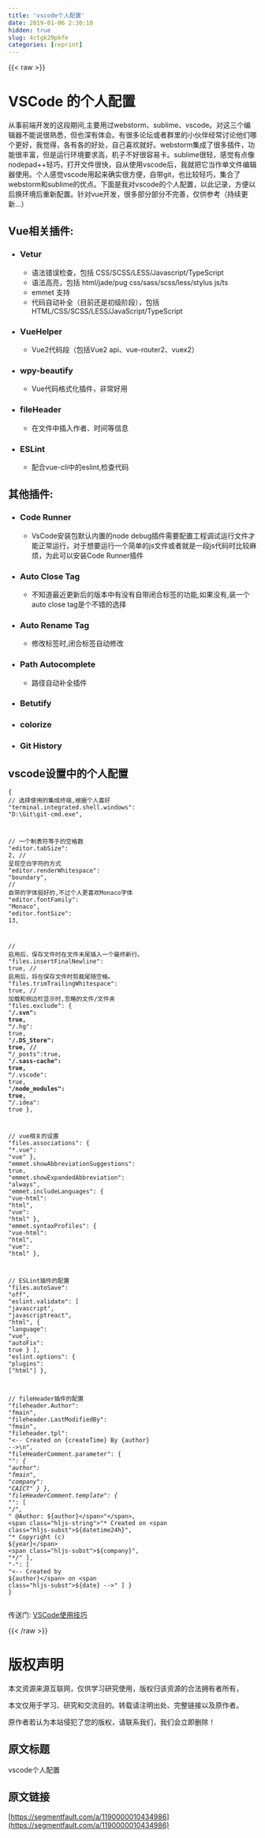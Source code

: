 ```yaml
---
title: 'vscode个人配置' 
date: 2019-01-06 2:30:10
hidden: true
slug: 4ctgk29pkfe
categories: [reprint]
---
```


{{< raw >}}

                    
<h1 id="articleHeader0">VSCode 的个人配置</h1>
<p>从事前端开发的这段期间,主要用过webstorm、sublime、vscode。对这三个编辑器不能说很熟悉，但也深有体会。有很多论坛或者群里的小伙伴经常讨论他们哪个更好，我觉得，各有各的好处，自己喜欢就好。webstorm集成了很多插件，功能很丰富，但是运行环境要求高，机子不好很容易卡。sublime很轻，感觉有点像nodepad++轻巧，打开文件很快，自从使用vscode后，我就把它当作单文件编辑器使用。个人感觉vscode用起来确实很方便，自带git，也比较轻巧，集合了webstorm和sublime的优点。下面是我对vscode的个人配置，以此记录，方便以后换环境后重新配置。针对vue开发，很多部分部分不完善，仅供参考（持续更新...）</p>
<h2 id="articleHeader1">Vue相关插件:</h2>
<ul>
<li>
<h3 id="articleHeader2">Vetur</h3>
<ul>
<li>语法错误检查，包括 CSS/SCSS/LESS/Javascript/TypeScript</li>
<li>语法高亮，包括 html/jade/pug css/sass/scss/less/stylus js/ts</li>
<li>emmet 支持</li>
<li>代码自动补全（目前还是初级阶段），包括 HTML/CSS/SCSS/LESS/JavaScript/TypeScript</li>
</ul>
</li>
<li>
<h3 id="articleHeader3">VueHelper</h3>
<ul><li>Vue2代码段（包括Vue2 api、vue-router2、vuex2）</li></ul>
</li>
<li>
<h3 id="articleHeader4">wpy-beautify</h3>
<ul><li>Vue代码格式化插件，非常好用</li></ul>
</li>
<li>
<h3 id="articleHeader5">fileHeader</h3>
<ul><li>在文件中插入作者、时间等信息</li></ul>
</li>
<li>
<h3 id="articleHeader6">ESLint</h3>
<ul><li>配合vue-cli中的eslint,检查代码</li></ul>
</li>
</ul>
<h2 id="articleHeader7">其他插件:</h2>
<ul>
<li>
<h3 id="articleHeader8">Code Runner</h3>
<ul><li>VsCode安装包默认内置的node debug插件需要配置工程调试运行文件才能正常运行，对于想要运行一个简单的js文件或者就是一段js代码时比较麻烦，为此可以安装Code Runner插件</li></ul>
</li>
<li>
<h3 id="articleHeader9">Auto Close Tag</h3>
<ul><li>不知道最近更新后的版本中有没有自带闭合标签的功能,如果没有,装一个auto close tag是个不错的选择</li></ul>
</li>
<li>
<h3 id="articleHeader10">Auto Rename Tag</h3>
<ul><li>修改标签时,闭合标签自动修改</li></ul>
</li>
<li>
<h3 id="articleHeader11">Path Autocomplete</h3>
<ul><li>路径自动补全插件</li></ul>
</li>
<li><h3 id="articleHeader12">Betutify</h3></li>
<li><h3 id="articleHeader13">colorize</h3></li>
<li><h3 id="articleHeader14">Git History</h3></li>
</ul>
<h2 id="articleHeader15">vscode设置中的个人配置</h2>
<div class="widget-codetool" style="display:none;">
      <div class="widget-codetool--inner">
      <span class="selectCode code-tool" data-toggle="tooltip" data-placement="top" title="" data-original-title="全选"></span>
      <span type="button" class="copyCode code-tool" data-toggle="tooltip" data-placement="top" data-clipboard-text="{
  // 选择使用的集成终端,根据个人喜好
  &quot;terminal.integrated.shell.windows&quot;: &quot;D:\\Git\\git-cmd.exe&quot;,

  // 一个制表符等于的空格数
  &quot;editor.tabSize&quot;: 2,
  // 呈现空白字符的方式
  &quot;editor.renderWhitespace&quot;: &quot;boundary&quot;,
  // 自带的字体挺好的,不过个人更喜欢Monaco字体
  &quot;editor.fontFamily&quot;: &quot;Monaco&quot;,
  &quot;editor.fontSize&quot;: 13,

  // 启用后，保存文件时在文件末尾插入一个最终新行。
  &quot;files.insertFinalNewline&quot;: true,
  // 启用后，将在保存文件时剪裁尾随空格。
  &quot;files.trimTrailingWhitespace&quot;: true,
  // 加载和侧边栏显示时,忽略的文件/文件夹
  &quot;files.exclude&quot;: {
    &quot;**/.svn&quot;: true,
    &quot;**/.hg&quot;: true,
    &quot;**/.DS_Store&quot;: true,
    // &quot;**/_posts&quot;:true,
    &quot;**/.sass-cache&quot;: true,
    &quot;**/.vscode&quot;: true,
    &quot;**/node_modules&quot;: true,
    &quot;**/.idea&quot;: true
  },

  // vue相关的设置
  &quot;files.associations&quot;: {
    &quot;*.vue&quot;: &quot;vue&quot;
  },
  &quot;emmet.showAbbreviationSuggestions&quot;: true,
  &quot;emmet.showExpandedAbbreviation&quot;: &quot;always&quot;,
  &quot;emmet.includeLanguages&quot;: {
    &quot;vue-html&quot;: &quot;html&quot;,
    &quot;vue&quot;: &quot;html&quot;
  },
  &quot;emmet.syntaxProfiles&quot;: {
    &quot;vue-html&quot;: &quot;html&quot;,
    &quot;vue&quot;: &quot;html&quot;
  },


  // ESLint插件的配置
  &quot;files.autoSave&quot;: &quot;off&quot;,
  &quot;eslint.validate&quot;: [
    &quot;javascript&quot;,
    &quot;javascriptreact&quot;,
    &quot;html&quot;,
    {
      &quot;language&quot;: &quot;vue&quot;,
      &quot;autoFix&quot;: true
    }
  ],
  &quot;eslint.options&quot;: {
    &quot;plugins&quot;: [&quot;html&quot;]
  },

  // fileHeader插件的配置
  &quot;fileheader.Author&quot;: &quot;fmain&quot;,
  &quot;fileheader.LastModifiedBy&quot;: &quot;fmain&quot;,
  &quot;fileheader.tpl&quot;: &quot;<-- Created on {createTime} By {author} -->\n&quot;,
  &quot;fileHeaderComment.parameter&quot;: {
    &quot;*&quot;: {
      &quot;author&quot;: &quot;fmain&quot;,
      &quot;company&quot;: &quot;CAICT&quot;
    }
  },
  &quot;fileHeaderComment.template&quot;: {
    &quot;*&quot;: [
      &quot;/*&quot;,
      &quot;* @Author: ${author}&quot;,
      &quot;* Created on ${datetime24h}&quot;,
      &quot;* Copyright (c) ${year} ${company}&quot;,
      &quot;*/&quot;
    ],
    &quot;-&quot;: [
      &quot;<-- Created by ${author} on ${date} -->&quot;
    ]
  }
}" title="" data-original-title="复制"></span>
      <span type="button" class="saveToNote code-tool" data-toggle="tooltip" data-placement="top" title="" data-original-title="放进笔记"></span>
      </div>
      </div><pre class="hljs dart"><code>{
  <span class="hljs-comment">// 选择使用的集成终端,根据个人喜好</span>
  <span class="hljs-string">"terminal.integrated.shell.windows"</span>: <span class="hljs-string">"D:\\Git\\git-cmd.exe"</span>,

  <span class="hljs-comment">// 一个制表符等于的空格数</span>
  <span class="hljs-string">"editor.tabSize"</span>: <span class="hljs-number">2</span>,
  <span class="hljs-comment">// 呈现空白字符的方式</span>
  <span class="hljs-string">"editor.renderWhitespace"</span>: <span class="hljs-string">"boundary"</span>,
  <span class="hljs-comment">// 自带的字体挺好的,不过个人更喜欢Monaco字体</span>
  <span class="hljs-string">"editor.fontFamily"</span>: <span class="hljs-string">"Monaco"</span>,
  <span class="hljs-string">"editor.fontSize"</span>: <span class="hljs-number">13</span>,

  <span class="hljs-comment">// 启用后，保存文件时在文件末尾插入一个最终新行。</span>
  <span class="hljs-string">"files.insertFinalNewline"</span>: <span class="hljs-keyword">true</span>,
  <span class="hljs-comment">// 启用后，将在保存文件时剪裁尾随空格。</span>
  <span class="hljs-string">"files.trimTrailingWhitespace"</span>: <span class="hljs-keyword">true</span>,
  <span class="hljs-comment">// 加载和侧边栏显示时,忽略的文件/文件夹</span>
  <span class="hljs-string">"files.exclude"</span>: {
    <span class="hljs-string">"**/.svn"</span>: <span class="hljs-keyword">true</span>,
    <span class="hljs-string">"**/.hg"</span>: <span class="hljs-keyword">true</span>,
    <span class="hljs-string">"**/.DS_Store"</span>: <span class="hljs-keyword">true</span>,
    <span class="hljs-comment">// "**/_posts":true,</span>
    <span class="hljs-string">"**/.sass-cache"</span>: <span class="hljs-keyword">true</span>,
    <span class="hljs-string">"**/.vscode"</span>: <span class="hljs-keyword">true</span>,
    <span class="hljs-string">"**/node_modules"</span>: <span class="hljs-keyword">true</span>,
    <span class="hljs-string">"**/.idea"</span>: <span class="hljs-keyword">true</span>
  },

  <span class="hljs-comment">// vue相关的设置</span>
  <span class="hljs-string">"files.associations"</span>: {
    <span class="hljs-string">"*.vue"</span>: <span class="hljs-string">"vue"</span>
  },
  <span class="hljs-string">"emmet.showAbbreviationSuggestions"</span>: <span class="hljs-keyword">true</span>,
  <span class="hljs-string">"emmet.showExpandedAbbreviation"</span>: <span class="hljs-string">"always"</span>,
  <span class="hljs-string">"emmet.includeLanguages"</span>: {
    <span class="hljs-string">"vue-html"</span>: <span class="hljs-string">"html"</span>,
    <span class="hljs-string">"vue"</span>: <span class="hljs-string">"html"</span>
  },
  <span class="hljs-string">"emmet.syntaxProfiles"</span>: {
    <span class="hljs-string">"vue-html"</span>: <span class="hljs-string">"html"</span>,
    <span class="hljs-string">"vue"</span>: <span class="hljs-string">"html"</span>
  },


  <span class="hljs-comment">// ESLint插件的配置</span>
  <span class="hljs-string">"files.autoSave"</span>: <span class="hljs-string">"off"</span>,
  <span class="hljs-string">"eslint.validate"</span>: [
    <span class="hljs-string">"javascript"</span>,
    <span class="hljs-string">"javascriptreact"</span>,
    <span class="hljs-string">"html"</span>,
    {
      <span class="hljs-string">"language"</span>: <span class="hljs-string">"vue"</span>,
      <span class="hljs-string">"autoFix"</span>: <span class="hljs-keyword">true</span>
    }
  ],
  <span class="hljs-string">"eslint.options"</span>: {
    <span class="hljs-string">"plugins"</span>: [<span class="hljs-string">"html"</span>]
  },

  <span class="hljs-comment">// fileHeader插件的配置</span>
  <span class="hljs-string">"fileheader.Author"</span>: <span class="hljs-string">"fmain"</span>,
  <span class="hljs-string">"fileheader.LastModifiedBy"</span>: <span class="hljs-string">"fmain"</span>,
  <span class="hljs-string">"fileheader.tpl"</span>: <span class="hljs-string">"&lt;-- Created on {createTime} By {author} --&gt;\n"</span>,
  <span class="hljs-string">"fileHeaderComment.parameter"</span>: {
    <span class="hljs-string">"*"</span>: {
      <span class="hljs-string">"author"</span>: <span class="hljs-string">"fmain"</span>,
      <span class="hljs-string">"company"</span>: <span class="hljs-string">"CAICT"</span>
    }
  },
  <span class="hljs-string">"fileHeaderComment.template"</span>: {
    <span class="hljs-string">"*"</span>: [
      <span class="hljs-string">"/*"</span>,
      <span class="hljs-string">"* @Author: <span class="hljs-subst">${author}</span>"</span>,
      <span class="hljs-string">"* Created on <span class="hljs-subst">${datetime24h}</span>"</span>,
      <span class="hljs-string">"* Copyright (c) <span class="hljs-subst">${year}</span> <span class="hljs-subst">${company}</span>"</span>,
      <span class="hljs-string">"*/"</span>
    ],
    <span class="hljs-string">"-"</span>: [
      <span class="hljs-string">"&lt;-- Created by <span class="hljs-subst">${author}</span> on <span class="hljs-subst">${date}</span> --&gt;"</span>
    ]
  }
}</code></pre>
<p>传送门: <a href="http://m.blog.csdn.net/i10630226/article/details/75175120" rel="nofollow noreferrer" target="_blank">VSCode使用技巧</a></p>

                
{{< /raw >}}

# 版权声明
本文资源来源互联网，仅供学习研究使用，版权归该资源的合法拥有者所有，

本文仅用于学习、研究和交流目的。转载请注明出处、完整链接以及原作者。

原作者若认为本站侵犯了您的版权，请联系我们，我们会立即删除！

## 原文标题
vscode个人配置

## 原文链接
[https://segmentfault.com/a/1190000010434986](https://segmentfault.com/a/1190000010434986)

